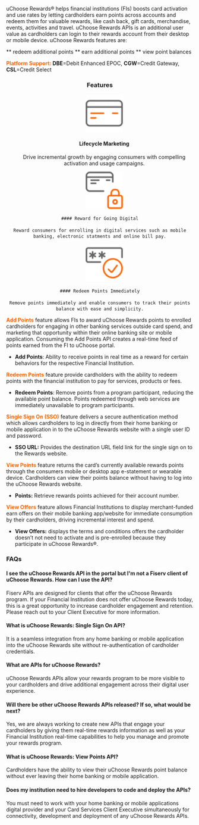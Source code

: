 uChoose Rewards® helps financial institutions (FIs) boosts card activation and use rates by letting cardholders earn points across accounts and redeem them for valuable rewards, like cash back, gift cards, merchandise, events, activities and travel. uChoose Rewards APIs is an additional user value as cardholders can login to their rewards account from their desktop or mobile device. uChoose Rewards features are:

** redeem additional points 
** earn additional points 
** view point balances 

<span style="color:#ff6600;">**Platform Support:</span> DBE**\=Debit Enhanced EPOC, **CGW**\=Credit Gateway, **CSL**\=Credit Select

 <h3 style="text-align: center">Features</h3>

<style>
.col-md-4 ul li {
    list-style: none;
}
</style>

<div class="row" style="text-align:center;" markdown=1>
<div class="col-md-4" markdown=1>


*   ![](assets/images/manage-card.png)
    
    #### Lifecycle Marketing
    
    Drive incremental growth by engaging consumers with compelling activation and usage campaigns.

</div>
<div class="col-md-4" markdown=1>


*    ![](assets/images/security-card.png)
    
    #### Reward for Going Digital
    
    Reward consumers for enrolling in digital services such as mobile banking, electronic statments and online bill pay.

</div>
<div class="col-md-4" markdown=1>

*    ![](assets/images/access-card.png)
    
    #### Redeem Points Immediately
    
    Remove points immediately and enable consumers to track their points balance with ease and simplicity.

</div>    
</div>
    

<span style="color:#ff6600;">**Add Points**</span> feature allows FIs to award uChoose Rewards points to enrolled cardholders for engaging in other banking services outside card spend, and marketing that opportunity within their online banking site or mobile application. Consuming the Add Points API creates a real-time feed of points earned from the FI to uChoose portal.

*   **Add Points**: Ability to receive points in real time as a reward for certain behaviors for the respective Financial Institution.


<span style="color:#ff6600;">**Redeem Points**</span> feature provide cardholders with the ability to redeem points with the financial institution to pay for services, products or fees.

*   **Redeem Points**: Remove points from a program participant, reducing the available point balance. Points redeemed through web services are immediately unavailable to program participants.


<span style="color:#ff6600;">**Single Sign On (SSO)**</span> feature delivers a secure authentication method which allows cardholders to log in directly from their home banking or mobile application in to the uChoose Rewards website with a single user ID and password. 

*   **SSO URL:** Provides the destination URL field link for the single sign on to the Rewards website.

<span style="color:#ff6600;">**View Points**</span> feature returns the card’s currently available rewards points through the consumers mobile or desktop app e-statement or wearable device. Cardholders can view their points balance without having to log into the uChoose Rewards website. 

*   **Points:** Retrieve rewards points achieved for their account number.

<span style="color:#ff6600;">**View Offers**</span> feature allows Financial Institutions to display merchant-funded earn offers on their mobile banking app/website for immediate consumption by their cardholders, driving incremental interest and spend.

*   **View Offers:** displays the terms and conditions offers  the cardholder doesn’t not need to activate and is pre-enrolled because they participate in uChoose Rewards®.

### FAQs

#### I see the uChoose Rewards API in the portal but I'm not a Fiserv client of uChoose Rewards. How can I use the API?

Fiserv APIs are designed for clients that offer the uChoose Rewards program. If your Financial Institution does not offer uChoose Rewards today, this is a great opportunity to increase cardholder engagement and retention. Please reach out to your Client Executive for more information. 

#### What is uChoose Rewards: Single Sign On API?

It is a seamless integration from any home banking or mobile application into the uChoose Rewards site without re-authentication of cardholder credentials.

#### What are APIs for uChoose Rewards?

uChoose Rewards APIs allow your rewards program to be more visible to your cardholders and drive additional engagement across their digital user experience.

#### Will there be other uChoose Rewards APIs released? If so, what would be next?

Yes, we are always working to create new APIs that engage your cardholders by giving them real-time rewards information as well as your Financial Institution real-time capabilities to help you manage and promote your rewards program.

#### What is uChoose Rewards: View Points API?

Cardholders have the ability to view their uChoose Rewards point balance without ever leaving their home banking or mobile application.

#### Does my institution need to hire developers to code and deploy the APIs?

You must need to work with your home banking or mobile applications digital provider and your Card Services Client Executive simultaneously for connectivity, development and deployment of any uChoose Rewards APIs.
